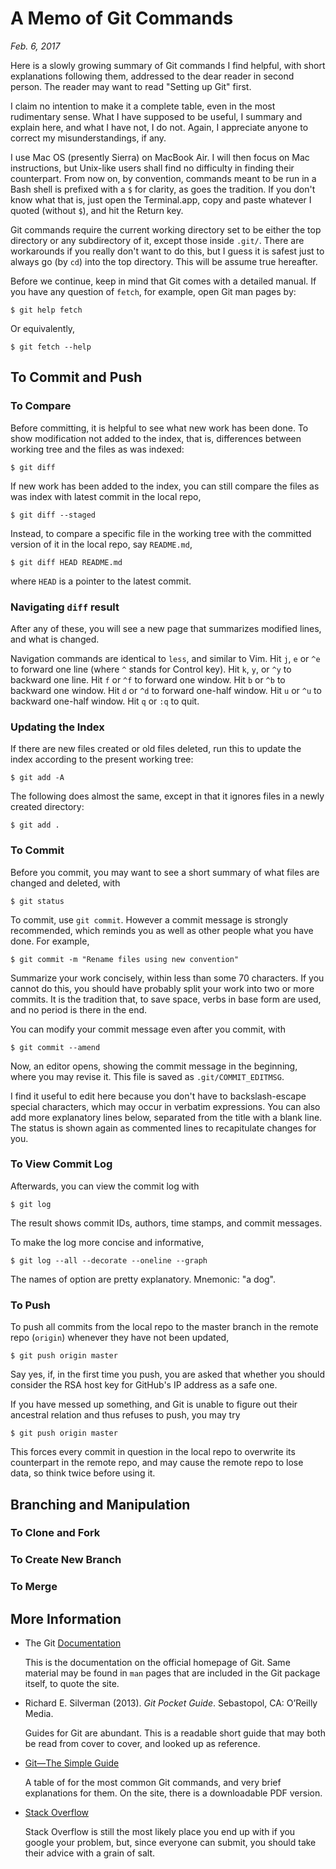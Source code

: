 # A Memo of Git Commands
*Feb. 6, 2017*

Here is a slowly growing summary of Git commands I find helpful, with short explanations following them, addressed to the dear reader in second person. The reader may want to read "Setting up Git" first.

I claim no intention to make it a complete table, even in the most rudimentary sense. What I have supposed to be useful, I summary and explain here, and what I have not, I do not. Again, I appreciate anyone to correct my misunderstandings, if any.

I use Mac OS (presently Sierra) on MacBook Air. I will then focus on Mac instructions, but Unix-like users shall find no difficulty in finding their counterpart. From now on, by convention, commands meant to be run in a Bash shell is prefixed with a `$` for clarity, as goes the tradition. If you don't know what that is, just open the Terminal.app, copy and paste whatever I quoted (without `$`), and hit the Return key.

Git commands require the current working directory set to be either the top directory or any subdirectory of it, except those inside `.git/`. There are workarounds if you really don't want to do this, but I guess it is safest just to always go (by `cd`) into the top directory. This will be assume true hereafter.

Before we continue, keep in mind that Git comes with a detailed manual. If you have any question of `fetch`, for example, open Git man pages by:

    $ git help fetch

Or equivalently, 

    $ git fetch --help

## To Commit and Push

### To Compare

Before committing, it is helpful to see what new work has been done. To show modification not added to the index, that is, differences between working tree and the files as was indexed:

    $ git diff

If new work has been added to the index, you can still compare the files as was index with latest commit in the local repo,

    $ git diff --staged

Instead, to compare a specific file in the working tree with the committed version of it in the local repo, say `README.md`,

    $ git diff HEAD README.md

where `HEAD` is a pointer to the latest commit.

### Navigating `diff` result

After any of these, you will see a new page that summarizes modified lines, and what is changed.

Navigation commands are identical to `less`, and similar to Vim. Hit `j`, `e` or `^e` to forward one line (where `^` stands for Control key). Hit `k`, `y`, or `^y` to backward one line. Hit `f` or `^f` to forward one window. Hit `b` or `^b` to backward one window. Hit `d` or `^d` to forward one-half window. Hit `u` or `^u` to backward one-half window. Hit `q` or `:q` to quit. 

### Updating the Index

If there are new files created or old files deleted, run this to update the index according to the present working tree:

    $ git add -A

The following does almost the same, except in that it ignores files in a newly created directory:

    $ git add .

### To Commit

Before you commit, you may want to see a short summary of what files are changed and deleted, with

    $ git status

To commit, use `git commit`. However a commit message is strongly recommended, which reminds you as well as other people what you have done. For example,

    $ git commit -m "Rename files using new convention"

Summarize your work concisely, within less than some 70 characters. If you cannot do this, you should have probably split your work into two or more commits. It is the tradition that, to save space, verbs in base form are used, and no period is there in the end.

You can modify your commit message even after you commit, with

    $ git commit --amend

Now, an editor opens, showing the commit message in the beginning, where you may revise it. This file is saved as `.git/COMMIT_EDITMSG`.

I find it useful to edit here because you don't have to backslash-escape special characters, which may occur in verbatim expressions. You can also add more explanatory lines below, separated from the title with a blank line. The status is shown again as commented lines to recapitulate changes for you.

### To View Commit Log

Afterwards, you can view the commit log with

    $ git log

The result shows commit IDs, authors, time stamps, and commit messages.

To make the log more concise and informative,

    $ git log --all --decorate --oneline --graph

The names of option are pretty explanatory. Mnemonic: "a dog".

### To Push

To push all commits from the local repo to the master branch in the remote repo (`origin`) whenever they have not been updated,

    $ git push origin master

Say yes, if, in the first time you push, you are asked that whether you should consider the RSA host key for GitHub's IP address as a safe one.

If you have messed up something, and Git is unable to figure out their ancestral relation and thus refuses to push, you may try

    $ git push origin master

This forces every commit in question in the local repo to overwrite its counterpart in the remote repo, and may cause the remote repo to lose data, so think twice before using it.

## Branching and Manipulation

### To Clone and Fork

### To Create New Branch

### To Merge

### 



## More Information

* The Git [Documentation](https://git-scm.com/documentation)

    This is the documentation on the official homepage of Git. Same material may be found in `man` pages that are included in the Git package itself, to quote the site.

* Richard E. Silverman (2013). *Git Pocket Guide*. Sebastopol, CA: O’Reilly Media.

    Guides for Git are abundant. This is a readable short guide that may both be read from cover to cover, and looked up as reference.

* [Git—The Simple Guide](http://up1.github.io/git-guide/index.html)

    A table of for the most common Git commands, and very brief explanations for them. On the site, there is a downloadable PDF version.

* [Stack Overflow](http://stackoverflow.com)

    Stack Overflow is still the most likely place you end up with if you google your problem, but, since everyone can submit, you should take their advice with a grain of salt.
